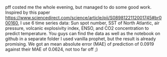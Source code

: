pff costed me the whole evening, but managed to do some good work. Inspired by this paper https://www.sciencedirect.com/science/article/pii/S0898122112001745#br000160, I use 6 time series data: Sun spot number, SST of North Atlantic, air pressure, volcanic explosivity index, ENSO, and CO2 concentration to predict temperature. You guys can find the data as well as the notebook on github in a separate folder I used vanilla prophet, but the result is already promising. We got an mean absolute error (MAE) of prediction of 0.0919 against their MAE of 0.0624, not too far off ;)
